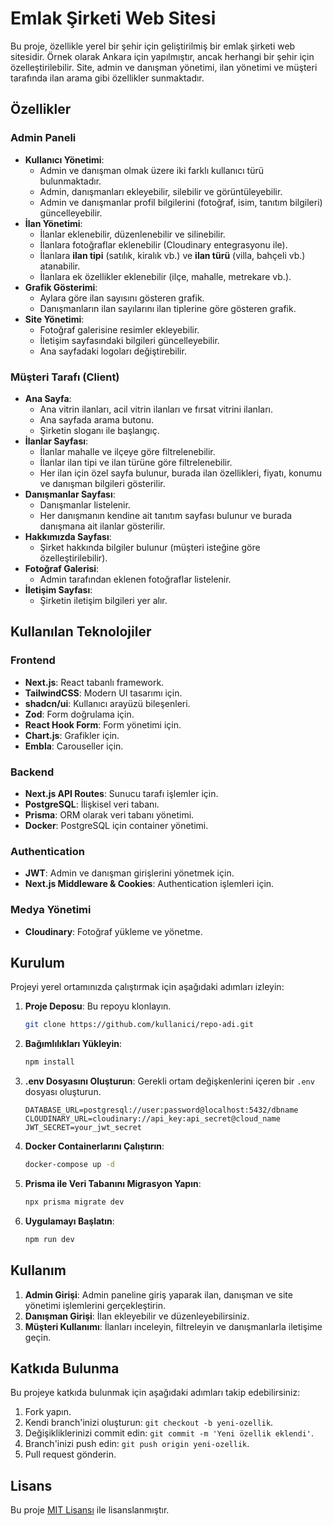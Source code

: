 #  Emlak Şirketi Web Sitesi

Bu proje, özellikle yerel bir şehir için geliştirilmiş bir emlak şirketi web sitesidir. Örnek olarak Ankara için yapılmıştır, ancak herhangi bir şehir için özelleştirilebilir. Site, admin ve danışman yönetimi, ilan yönetimi ve müşteri tarafında ilan arama gibi özellikler sunmaktadır.

## Özellikler

### Admin Paneli
- **Kullanıcı Yönetimi**:
  - Admin ve danışman olmak üzere iki farklı kullanıcı türü bulunmaktadır.
  - Admin, danışmanları ekleyebilir, silebilir ve görüntüleyebilir.
  - Admin ve danışmanlar profil bilgilerini (fotoğraf, isim, tanıtım bilgileri) güncelleyebilir.
- **İlan Yönetimi**:
  - İlanlar eklenebilir, düzenlenebilir ve silinebilir.
  - İlanlara fotoğraflar eklenebilir (Cloudinary entegrasyonu ile).
  - İlanlara **ilan tipi** (satılık, kiralık vb.) ve **ilan türü** (villa, bahçeli vb.) atanabilir.
  - İlanlara ek özellikler eklenebilir (ilçe, mahalle, metrekare vb.).
- **Grafik Gösterimi**:
  - Aylara göre ilan sayısını gösteren grafik.
  - Danışmanların ilan sayılarını ilan tiplerine göre gösteren grafik.
- **Site Yönetimi**:
  - Fotoğraf galerisine resimler ekleyebilir.
  - İletişim sayfasındaki bilgileri güncelleyebilir.
  - Ana sayfadaki logoları değiştirebilir.

### Müşteri Tarafı (Client)
- **Ana Sayfa**:
  - Ana vitrin ilanları, acil vitrin ilanları ve fırsat vitrini ilanları.
  - Ana sayfada arama butonu.
  - Şirketin sloganı ile başlangıç.
- **İlanlar Sayfası**:
  - İlanlar mahalle ve ilçeye göre filtrelenebilir.
  - İlanlar ilan tipi ve ilan türüne göre filtrelenebilir.
  - Her ilan için özel sayfa bulunur, burada ilan özellikleri, fiyatı, konumu ve danışman bilgileri gösterilir.
- **Danışmanlar Sayfası**:
  - Danışmanlar listelenir.
  - Her danışmanın kendine ait tanıtım sayfası bulunur ve burada danışmana ait ilanlar gösterilir.
- **Hakkımızda Sayfası**:
  - Şirket hakkında bilgiler bulunur (müşteri isteğine göre özelleştirilebilir).
- **Fotoğraf Galerisi**:
  - Admin tarafından eklenen fotoğraflar listelenir.
- **İletişim Sayfası**:
  - Şirketin iletişim bilgileri yer alır.

## Kullanılan Teknolojiler

### Frontend
- **Next.js**: React tabanlı framework.
- **TailwindCSS**: Modern UI tasarımı için.
- **shadcn/ui**: Kullanıcı arayüzü bileşenleri.
- **Zod**: Form doğrulama için.
- **React Hook Form**: Form yönetimi için.
- **Chart.js**: Grafikler için.
- **Embla**: Carouseller için.

### Backend
- **Next.js API Routes**: Sunucu tarafı işlemler için.
- **PostgreSQL**: İlişkisel veri tabanı.
- **Prisma**: ORM olarak veri tabanı yönetimi.
- **Docker**: PostgreSQL için container yönetimi.

### Authentication
- **JWT**: Admin ve danışman girişlerini yönetmek için.
- **Next.js Middleware & Cookies**: Authentication işlemleri için.

### Medya Yönetimi
- **Cloudinary**: Fotoğraf yükleme ve yönetme.

## Kurulum

Projeyi yerel ortamınızda çalıştırmak için aşağıdaki adımları izleyin:

1. **Proje Deposu**: Bu repoyu klonlayın.
   ```bash
   git clone https://github.com/kullanici/repo-adi.git
   ```

2. **Bağımlılıkları Yükleyin**:
   ```bash
   npm install
   ```

3. **.env Dosyasını Oluşturun**:
   Gerekli ortam değişkenlerini içeren bir `.env` dosyası oluşturun.
   
   ```env
   DATABASE_URL=postgresql://user:password@localhost:5432/dbname
   CLOUDINARY_URL=cloudinary://api_key:api_secret@cloud_name
   JWT_SECRET=your_jwt_secret
   ```

4. **Docker Containerlarını Çalıştırın**:
   ```bash
   docker-compose up -d
   ```

5. **Prisma ile Veri Tabanını Migrasyon Yapın**:
   ```bash
   npx prisma migrate dev
   ```

6. **Uygulamayı Başlatın**:
   ```bash
   npm run dev
   ```

## Kullanım

1. **Admin Girişi**: Admin paneline giriş yaparak ilan, danışman ve site yönetimi işlemlerini gerçekleştirin.
2. **Danışman Girişi**: İlan ekleyebilir ve düzenleyebilirsiniz.
3. **Müşteri Kullanımı**: İlanları inceleyin, filtreleyin ve danışmanlarla iletişime geçin.

## Katkıda Bulunma

Bu projeye katkıda bulunmak için aşağıdaki adımları takip edebilirsiniz:

1. Fork yapın.
2. Kendi branch'inizi oluşturun: `git checkout -b yeni-ozellik`.
3. Değişikliklerinizi commit edin: `git commit -m 'Yeni özellik eklendi'`.
4. Branch'inizi push edin: `git push origin yeni-ozellik`.
5. Pull request gönderin.

## Lisans

Bu proje [MIT Lisansı](LICENSE) ile lisanslanmıştır.
